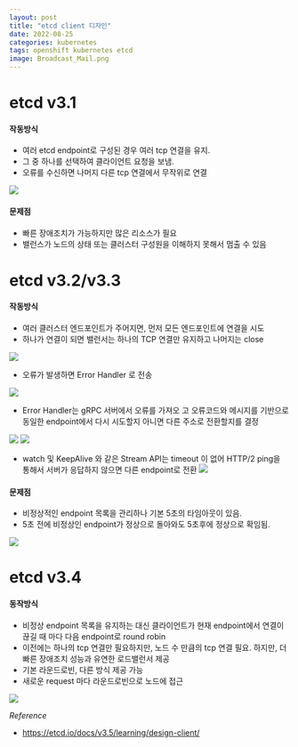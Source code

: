 ```yaml
---
layout: post
title: "etcd client 디자인"
date: 2022-08-25
categories: kubernetes
tags: openshift kubernetes etcd
image: Broadcast_Mail.png
---
```

# etcd v3.1
#### 작동방식
- 여러 etcd endpoint로 구성된 경우 여러 tcp 연결을 유지.
- 그 중 하나를 선택하여 클라이언트 요청을 보냄.
- 오류를 수신하면 나머지 다른 tcp 연결에서 무작위로 연결

![](/images/Pasted%20image%2020220223124835.png)

#### 문제점
- 빠른 장애조치가 가능하지만 많은 리소스가 필요
- 밸런스가 노드의 상태 또는 클러스터 구성원을 이해하지 못해서 멈출 수 있음

# etcd v3.2/v3.3
#### 작동방식
- 여러 클러스터 엔드포인트가 주어지면, 먼저 모든 엔드포인트에 연결을 시도
- 하나가 연결이 되면 밸런서는 하나의 TCP 연결만 유지하고 나머지는 close

![](/images/Pasted%20image%2020220223180554.png)

- 오류가 발생하면 Error Handler 로 전송

![](/images/Pasted%20image%2020220223180752.png)
- Error Handler는 gRPC 서버에서 오류를 가져오 고 오류코드와 메시지를 기반으로 동일한 endpoint에서 다시 시도할지 아니면 다른 주소로 전환할지를 결정

![](/images/Pasted%20image%2020220223181108.png)
![](/images/Pasted%20image%2020220223181111.png)

- watch 및 KeepAlive 와 같은 Stream API는 timeout 이 없어 HTTP/2 ping을 통해서 서버가 응답하지 않으면 다른 endpoint로 전환 
![](/images/Pasted%20image%2020220223181338.png)

#### 문제점
- 비정상적인 endpoint 목록을 관리하나 기본 5초의 타임아웃이 있음.
- 5초 전에 비정상인 endpoint가 정상으로 돌아와도 5초후에 정상으로 확임됨.

![](/images/Pasted%20image%2020220223183320.png)

# etcd v3.4

#### 동작방식
- 비정상 endpoint 목록을 유지하는 대신 클라이언트가 현재 endpoint에서 연결이 끊길 때 마다 다음 endpoint로 round robin
- 이전에는 하나의 tcp 연결만 필요하지만, 노드 수 만큼의 tcp 연결 필요. 하지만, 더 빠른 장애조치 성능과 유연한 로드밸런서 제공
- 기본 라운드로빈, 다른 방식 제공 가능
- 새로운 request 마다 라운드로빈으로 노드에 접근

![](/images/Pasted%20image%2020220223183950.png)

*Reference*
- https://etcd.io/docs/v3.5/learning/design-client/

